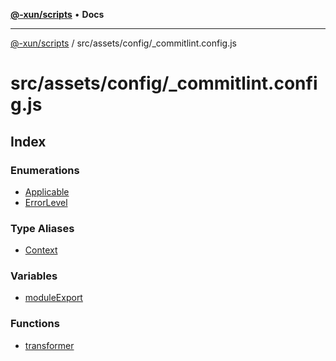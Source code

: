 [**@-xun/scripts**](../../../../README.md) • **Docs**

***

[@-xun/scripts](../../../../README.md) / src/assets/config/\_commitlint.config.js

# src/assets/config/\_commitlint.config.js

## Index

### Enumerations

- [Applicable](enumerations/Applicable.md)
- [ErrorLevel](enumerations/ErrorLevel.md)

### Type Aliases

- [Context](type-aliases/Context.md)

### Variables

- [moduleExport](variables/moduleExport.md)

### Functions

- [transformer](functions/transformer.md)
